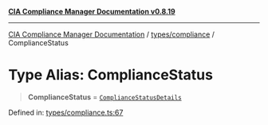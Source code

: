 [**CIA Compliance Manager Documentation v0.8.19**](../../../README.md)

***

[CIA Compliance Manager Documentation](../../../modules.md) / [types/compliance](../README.md) / ComplianceStatus

# Type Alias: ComplianceStatus

> **ComplianceStatus** = [`ComplianceStatusDetails`](../interfaces/ComplianceStatusDetails.md)

Defined in: [types/compliance.ts:67](https://github.com/Hack23/cia-compliance-manager/blob/8a17389ebf0d2a027875b835eec814811b99abcc/src/types/compliance.ts#L67)

